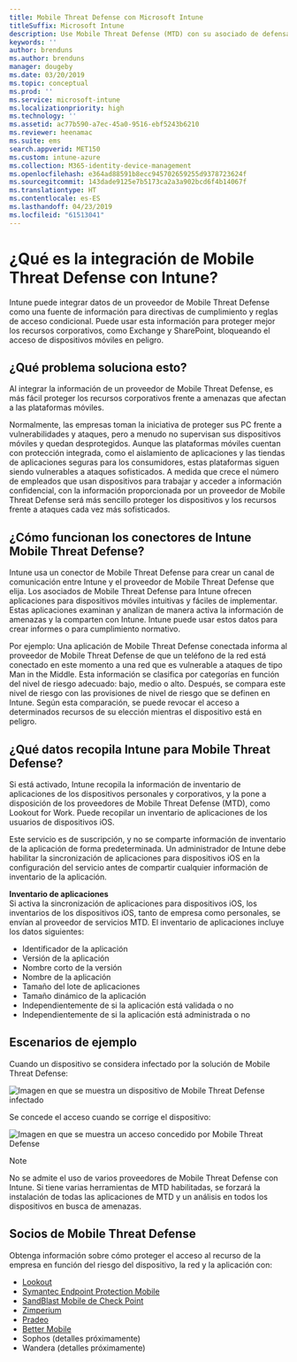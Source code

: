 ```yaml
---
title: Mobile Threat Defense con Microsoft Intune
titleSuffix: Microsoft Intune
description: Use Mobile Threat Defense (MTD) con su asociado de defensa contra las amenazas móviles para proteger el acceso a recursos de empresa en función del riesgo del dispositivo.
keywords: ''
author: brenduns
ms.author: brenduns
manager: dougeby
ms.date: 03/20/2019
ms.topic: conceptual
ms.prod: ''
ms.service: microsoft-intune
ms.localizationpriority: high
ms.technology: ''
ms.assetid: ac77b590-a7ec-45a0-9516-ebf5243b6210
ms.reviewer: heenamac
ms.suite: ems
search.appverid: MET150
ms.custom: intune-azure
ms.collection: M365-identity-device-management
ms.openlocfilehash: e364ad88591b8ecc945702659255d9378723624f
ms.sourcegitcommit: 143dade9125e7b5173ca2a3a902bcd6f4b14067f
ms.translationtype: HT
ms.contentlocale: es-ES
ms.lasthandoff: 04/23/2019
ms.locfileid: "61513041"
---
```

# <a name="what-is-mobile-threat-defense-integration-with-intune"></a>¿Qué es la integración de Mobile Threat Defense con Intune?
Intune puede integrar datos de un proveedor de Mobile Threat Defense como una fuente de información para directivas de cumplimiento y reglas de acceso condicional. Puede usar esta información para proteger mejor los recursos corporativos, como Exchange y SharePoint, bloqueando el acceso de dispositivos móviles en peligro.  

## <a name="what-problem-does-this-solve"></a>¿Qué problema soluciona esto?
Al integrar la información de un proveedor de Mobile Threat Defense, es más fácil proteger los recursos corporativos frente a amenazas que afectan a las plataformas móviles.  

Normalmente, las empresas toman la iniciativa de proteger sus PC frente a vulnerabilidades y ataques, pero a menudo no supervisan sus dispositivos móviles y quedan desprotegidos. Aunque las plataformas móviles cuentan con protección integrada, como el aislamiento de aplicaciones y las tiendas de aplicaciones seguras para los consumidores, estas plataformas siguen siendo vulnerables a ataques sofisticados. A medida que crece el número de empleados que usan dispositivos para trabajar y acceder a información confidencial, con la información proporcionada por un proveedor de Mobile Threat Defense será más sencillo proteger los dispositivos y los recursos frente a ataques cada vez más sofisticados.  

## <a name="how-do-the-intune-mobile-threat-defense-connectors-work"></a>¿Cómo funcionan los conectores de Intune Mobile Threat Defense?

Intune usa un conector de Mobile Threat Defense para crear un canal de comunicación entre Intune y el proveedor de Mobile Threat Defense que elija. Los asociados de Mobile Threat Defense para Intune ofrecen aplicaciones para dispositivos móviles intuitivas y fáciles de implementar. Estas aplicaciones examinan y analizan de manera activa la información de amenazas y la comparten con Intune. Intune puede usar estos datos para crear informes o para cumplimiento normativo.  

Por ejemplo: Una aplicación de Mobile Threat Defense conectada informa al proveedor de Mobile Threat Defense de que un teléfono de la red está conectado en este momento a una red que es vulnerable a ataques de tipo Man in the Middle. Esta información se clasifica por categorías en función del nivel de riesgo adecuado: bajo, medio o alto. Después, se compara este nivel de riesgo con las provisiones de nivel de riesgo que se definen en Intune. Según esta comparación, se puede revocar el acceso a determinados recursos de su elección mientras el dispositivo está en peligro.

## <a name="what-data-does-intune-collect-for-mobile-threat-defense"></a>¿Qué datos recopila Intune para Mobile Threat Defense?

Si está activado, Intune recopila la información de inventario de aplicaciones de los dispositivos personales y corporativos, y la pone a disposición de los proveedores de Mobile Threat Defense (MTD), como Lookout for Work. Puede recopilar un inventario de aplicaciones de los usuarios de dispositivos iOS.

Este servicio es de suscripción, y no se comparte información de inventario de la aplicación de forma predeterminada. Un administrador de Intune debe habilitar la sincronización de aplicaciones para dispositivos iOS en la configuración del servicio antes de compartir cualquier información de inventario de la aplicación.

**Inventario de aplicaciones**  
Si activa la sincronización de aplicaciones para dispositivos iOS, los inventarios de los dispositivos iOS, tanto de empresa como personales, se envían al proveedor de servicios MTD. El inventario de aplicaciones incluye los datos siguientes:

 - Identificador de la aplicación
 - Versión de la aplicación
 - Nombre corto de la versión
 - Nombre de la aplicación
 - Tamaño del lote de aplicaciones
 - Tamaño dinámico de la aplicación
 - Independientemente de si la aplicación está validada o no
 - Independientemente de si la aplicación está administrada o no

## <a name="sample-scenarios"></a>Escenarios de ejemplo

Cuando un dispositivo se considera infectado por la solución de Mobile Threat Defense:

![Imagen en que se muestra un dispositivo de Mobile Threat Defense infectado](./media/MTD-image-1.png)

Se concede el acceso cuando se corrige el dispositivo:

![Imagen en que se muestra un acceso concedido por Mobile Threat Defense](./media/MTD-image-2.png)

> [!NOTE] 
> No se admite el uso de varios proveedores de Mobile Threat Defense con Intune. Si tiene varias herramientas de MTD habilitadas, se forzará la instalación de todas las aplicaciones de MTD y un análisis en todos los dispositivos en busca de amenazas.

## <a name="mobile-threat-defense-partners"></a>Socios de Mobile Threat Defense

Obtenga información sobre cómo proteger el acceso al recurso de la empresa en función del riesgo del dispositivo, la red y la aplicación con:

- [Lookout](lookout-mobile-threat-defense-connector.md)
- [Symantec Endpoint Protection Mobile](skycure-mobile-threat-defense-connector.md)
- [SandBlast Mobile de Check Point](checkpoint-sandblast-mobile-mobile-threat-defense-connector.md)
- [Zimperium](zimperium-mobile-threat-defense-connector.md)
- [Pradeo](pradeo-mobile-threat-defense-connector.md)
- [Better Mobile](better-mobile-threat-defense-connector.md)
- Sophos (detalles próximamente)
- Wandera (detalles próximamente)
